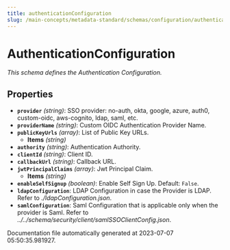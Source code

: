 ```yaml
---
title: authenticationConfiguration
slug: /main-concepts/metadata-standard/schemas/configuration/authenticationconfiguration
---
```


# AuthenticationConfiguration

*This schema defines the Authentication Configuration.*

## Properties

- **`provider`** *(string)*: SSO provider: no-auth, okta, google, azure, auth0, custom-oidc, aws-cognito, ldap, saml, etc.
- **`providerName`** *(string)*: Custom OIDC Authentication Provider Name.
- **`publicKeyUrls`** *(array)*: List of Public Key URLs.
  - **Items** *(string)*
- **`authority`** *(string)*: Authentication Authority.
- **`clientId`** *(string)*: Client ID.
- **`callbackUrl`** *(string)*: Callback URL.
- **`jwtPrincipalClaims`** *(array)*: Jwt Principal Claim.
  - **Items** *(string)*
- **`enableSelfSignup`** *(boolean)*: Enable Self Sign Up. Default: `False`.
- **`ldapConfiguration`**: LDAP Configuration in case the Provider is LDAP. Refer to *./ldapConfiguration.json*.
- **`samlConfiguration`**: Saml Configuration that is applicable only when the provider is Saml. Refer to *../../schema/security/client/samlSSOClientConfig.json*.


Documentation file automatically generated at 2023-07-07 05:50:35.981927.
